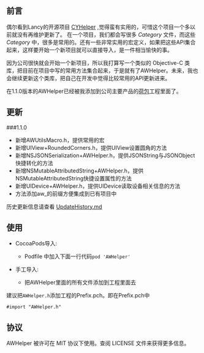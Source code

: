 ## 前言
偶尔看到Lancy的开源项目 [CYHelper](https://github.com/lancy/CYHelper) ,觉得蛮有实用的，可惜这个项目一个多以前就没有再维护更新了。
在一个项目，我们都会写很多 *Category* 文件，而这些 *Category* 中，很多是常用的。还有一些非常实用的宏定义，如果把这些API集合起来，这样要开始一个新项目就可以直接导入，是一件相当愉快的事。

因为公司很快就会开始一个新项目，所以我打算写一个类似的 Objective-C 类库，把目前在项目中写的常用方法集合起来，于是就有了AWHelper。未来，我也会继续更新这个类库，把自己在开发中觉得比较常用的API更新进来。

在1.1.0版本的AWHelper已经被我添加到公司主要产品的[荷包](https://itunes.apple.com/cn/app/id964715691?mt=8)工程里面了。


## 更新
###1.1.0
* 新增AWUtilsMacro.h，提供常用的宏
* 新增UIView+RoundedCorners.h，提供UIView设置圆角的方法
* 新增NSJSONSerialization+AWHelper.h，提供JSONString与JSONObject快捷转化的方法
* 新增NSMutableAttributedString+AWHelper.h，提供NSMutableAttributedString快捷设置属性的方法
* 新增UIDevice+AWHelper.h，提供UIDevice读取设备相关信息的方法
* 方法添加aw_的前缀方便集成到已有项目中

历史更新信息请查看 [UpdateHistory.md](https://github.com/Weibin-Huang/AWHelper/blob/master/UpdateHistory.md)


## 使用

* CocoaPods导入:
  * Podfile 中加入下面一行代码`pod 'AWHelper'`
  
* 手工导入:
  * 把AWHelper里面的所有文件添加到工程里面去

建议把`AWHelper.h`添加工程的Prefix.pch。即在Prefix.pch中

	#import "AWHelper.h"


## 协议

AWHelper 被许可在 MIT 协议下使用。查阅 LICENSE 文件来获得更多信息。
